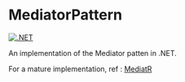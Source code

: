 # MediatorPattern
[![.NET](https://github.com/nikhs/MediatorPattern/actions/workflows/dotnet.yml/badge.svg?branch=master)](https://github.com/nikhs/MediatorPattern/actions/workflows/dotnet.yml)

An implementation of the Mediator patten in .NET.

For a mature implementation, ref : [MediatR][MediatR-GitHub-Link]



[MediatR-GitHub-Link]: https://github.com/jbogard/MediatR
